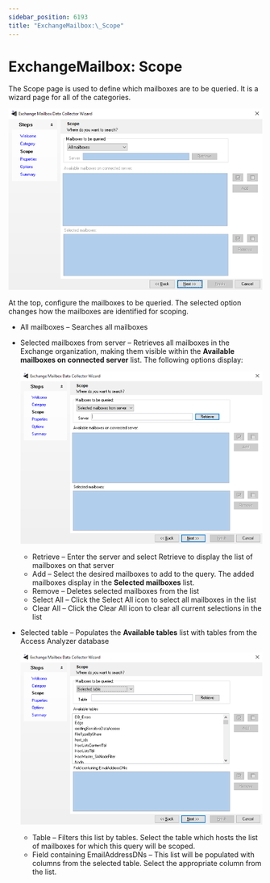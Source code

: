 ```yaml
---
sidebar_position: 6193
title: "ExchangeMailbox:\_Scope"
---
```


# ExchangeMailbox: Scope

The Scope page is used to define which mailboxes are to be queried. It is a wizard page for all of the categories.

![Exchange Mailbox Data Collector Wizard Scope page](../../../../../../../static/images/AccessAnalyzer_12.0/Content/Resources/Images/EnterpriseAuditor/Admin/DataCollector/ExchangeMailbox/Scope.png "Exchange Mailbox Data Collector Wizard Scope page")

At the top, configure the mailboxes to be queried. The selected option changes how the mailboxes are identified for scoping.

* All mailboxes – Searches all mailboxes
* Selected mailboxes from server – Retrieves all mailboxes in the Exchange organization, making them visible within the **Available mailboxes on connected server** list. The following options display:

  ![Scope page with Selected mailboxes from server selected](../../../../../../../static/images/AccessAnalyzer_12.0/Content/Resources/Images/EnterpriseAuditor/Admin/DataCollector/ExchangeMailbox/ScopeSelectedMailboxes.png "Scope page with Selected mailboxes from server selected")

  * Retrieve – Enter the server and select Retrieve to display the list of mailboxes on that server
  * Add – Select the desired mailboxes to add to the query. The added mailboxes display in the **Selected mailboxes** list.
  * Remove – Deletes selected mailboxes from the list
  * Select All – Click the Select All icon to select all mailboxes in the list
  * Clear All – Click the Clear All icon to clear all current selections in the list
* Selected table – Populates the **Available tables** list with tables from the Access Analyzer database

  ![Scope page with Selected table selected](../../../../../../../static/images/AccessAnalyzer_12.0/Content/Resources/Images/EnterpriseAuditor/Admin/DataCollector/ExchangeMailbox/ScopeSelectedTable.png "Scope page with Selected table selected")

  * Table – Filters this list by tables. Select the table which hosts the list of mailboxes for which this query will be scoped.
  * Field containing EmailAddressDNs – This list will be populated with columns from the selected table. Select the appropriate column from the list.
